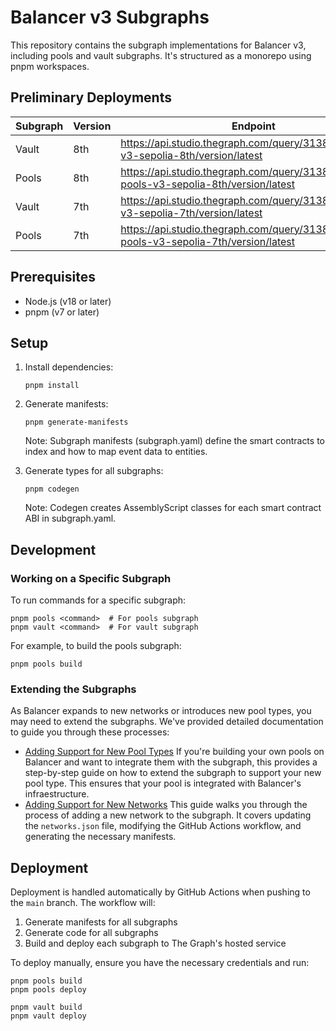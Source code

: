 # Balancer v3 Subgraphs

This repository contains the subgraph implementations for Balancer v3, including pools and vault subgraphs. It's structured as a monorepo using pnpm workspaces.

## Preliminary Deployments

| Subgraph | Version | Endpoint                                                                                 |
| -------- | ------- | ---------------------------------------------------------------------------------------- |
| Vault    | 8th     | https://api.studio.thegraph.com/query/31386/balancer-v3-sepolia-8th/version/latest       |
| Pools    | 8th     | https://api.studio.thegraph.com/query/31386/balancer-pools-v3-sepolia-8th/version/latest |
| Vault    | 7th     | https://api.studio.thegraph.com/query/31386/balancer-v3-sepolia-7th/version/latest       |
| Pools    | 7th     | https://api.studio.thegraph.com/query/31386/balancer-pools-v3-sepolia-7th/version/latest |

## Prerequisites

- Node.js (v18 or later)
- pnpm (v7 or later)

## Setup

1. Install dependencies:

   ```
   pnpm install
   ```

2. Generate manifests:

   ```
   pnpm generate-manifests
   ```

   Note: Subgraph manifests (subgraph.yaml) define the smart contracts to index and how to map event data to entities.

3. Generate types for all subgraphs:

   ```
   pnpm codegen
   ```

   Note: Codegen creates AssemblyScript classes for each smart contract ABI in subgraph.yaml.

## Development

### Working on a Specific Subgraph

To run commands for a specific subgraph:

```
pnpm pools <command>  # For pools subgraph
pnpm vault <command>  # For vault subgraph
```

For example, to build the pools subgraph:

```
pnpm pools build
```

### Extending the Subgraphs

As Balancer expands to new networks or introduces new pool types, you may need to extend the subgraphs. We've provided detailed documentation to guide you through these processes:

- [Adding Support for New Pool Types](docs/new-pool-types.md)
  If you're building your own pools on Balancer and want to integrate them with the subgraph, this provides a step-by-step guide on how to extend the subgraph to support your new pool type. This ensures that your pool is integrated with Balancer's infraestructure.
- [Adding Support for New Networks](docs/support-new-networks.md)
  This guide walks you through the process of adding a new network to the subgraph. It covers updating the `networks.json` file, modifying the GitHub Actions workflow, and generating the necessary manifests.

## Deployment

Deployment is handled automatically by GitHub Actions when pushing to the `main` branch. The workflow will:

1. Generate manifests for all subgraphs
2. Generate code for all subgraphs
3. Build and deploy each subgraph to The Graph's hosted service

To deploy manually, ensure you have the necessary credentials and run:

```
pnpm pools build
pnpm pools deploy

pnpm vault build
pnpm vault deploy
```
